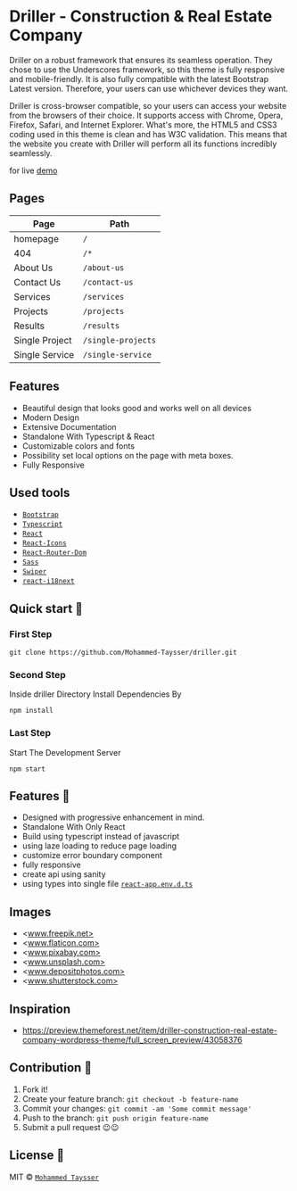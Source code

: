 # Driller - Construction & Real Estate Company

Driller on a robust framework that ensures its seamless operation. They chose to use the Underscores framework, so this theme is fully responsive and mobile-friendly. It is also fully compatible with the latest Bootstrap Latest version. Therefore, your users can use whichever devices they want.

Driller is cross-browser compatible, so your users can access your website from the browsers of their choice. It supports access with Chrome, Opera, Firefox, Safari, and Internet Explorer. What's more, the HTML5 and CSS3 coding used in this theme is clean and has W3C validation. This means that the website you create with Driller will perform all its functions incredibly seamlessly.

for live [demo](https://driller.vercel.app/)

## Pages

| Page           | Path               |
| -------------- | ------------------ |
| homepage       | `/`                |
| 404            | `/*`               |
| About Us       | `/about-us`        |
| Contact Us     | `/contact-us`      |
| Services       | `/services`        |
| Projects       | `/projects`        |
| Results        | `/results`         |
| Single Project | `/single-projects` |
| Single Service | `/single-service`  |

## Features

- Beautiful design that looks good and works well on all devices
- Modern Design
- Extensive Documentation
- Standalone With Typescript & React
- Customizable colors and fonts
- Possibility set local options on the page with meta boxes.
- Fully Responsive

## Used tools

- [`Bootstrap`](https://getbootstrap.com/)
- [`Typescript`](https://www.npmjs.com/package/typescript)
- [`React`](https://reactjs.org/)
- [`React-Icons`](https://react-icons.github.io/react-icons)
- [`React-Router-Dom`](https://reactrouter.com/docs/en/v6/getting-started/tutorial)
- [`Sass`](https://sass-lang.com/)
- [`Swiper`](https://swiperjs.com)
- [`react-i18next`](https://react.i18next.com)

## Quick start 🚀

### First Step

```shell
git clone https://github.com/Mohammed-Taysser/driller.git
```

### Second Step

Inside driller Directory Install Dependencies By

```shell
npm install
```

### Last Step

Start The Development Server

```shell
npm start
```

## Features 💬

- Designed with progressive enhancement in mind.
- Standalone With Only React
- Build using typescript instead of javascript
- using laze loading to reduce page loading
- customize error boundary component
- fully responsive
- create api using sanity
- using types into single file [`react-app.env.d.ts`](src/apps/react-app-env.d.ts)

## Images

- <www.freepik.net>
- <www.flaticon.com>
- <www.pixabay.com>
- <www.unsplash.com>
- <www.depositphotos.com>
- <www.shutterstock.com>

## Inspiration

- <https://preview.themeforest.net/item/driller-construction-real-estate-company-wordpress-theme/full_screen_preview/43058376>

## Contribution 🤝

1. Fork it!
2. Create your feature branch: `git checkout -b feature-name`
3. Commit your changes: `git commit -am 'Some commit message'`
4. Push to the branch: `git push origin feature-name`
5. Submit a pull request 😉😉

## License 📜

MIT © [`Mohammed Taysser`](https://github.com/mohammed-Taysser/)

